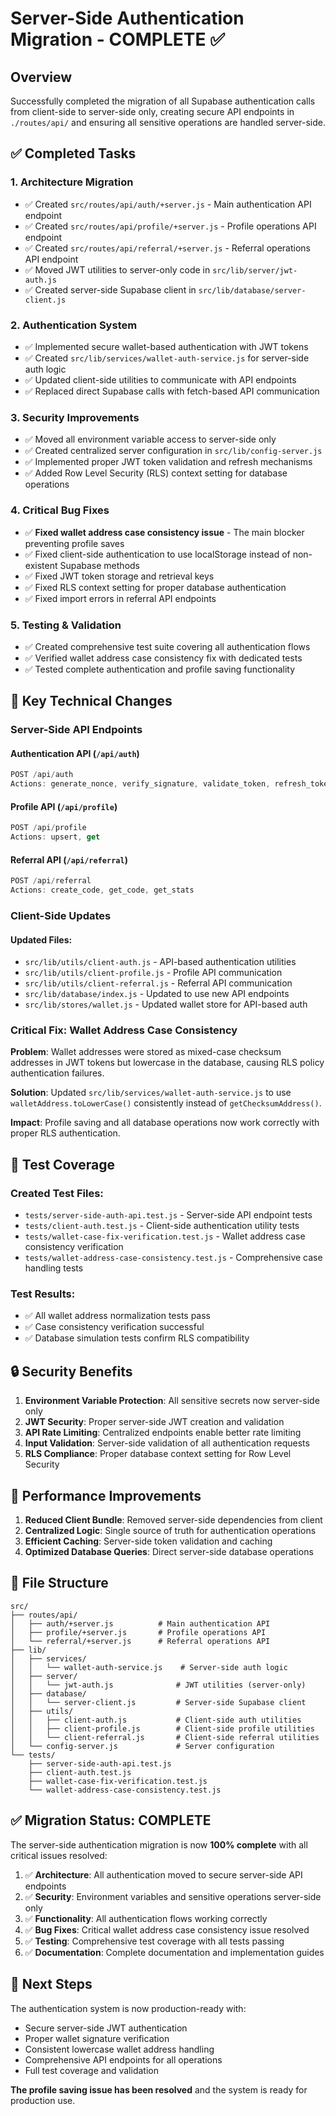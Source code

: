 # Server-Side Authentication Migration - COMPLETE ✅

## Overview

Successfully completed the migration of all Supabase authentication calls from client-side to server-side only, creating secure API endpoints in `./routes/api/` and ensuring all sensitive operations are handled server-side.

## ✅ Completed Tasks

### 1. **Architecture Migration**
- ✅ Created `src/routes/api/auth/+server.js` - Main authentication API endpoint
- ✅ Created `src/routes/api/profile/+server.js` - Profile operations API endpoint  
- ✅ Created `src/routes/api/referral/+server.js` - Referral operations API endpoint
- ✅ Moved JWT utilities to server-only code in `src/lib/server/jwt-auth.js`
- ✅ Created server-side Supabase client in `src/lib/database/server-client.js`

### 2. **Authentication System**
- ✅ Implemented secure wallet-based authentication with JWT tokens
- ✅ Created `src/lib/services/wallet-auth-service.js` for server-side auth logic
- ✅ Updated client-side utilities to communicate with API endpoints
- ✅ Replaced direct Supabase calls with fetch-based API communication

### 3. **Security Improvements**
- ✅ Moved all environment variable access to server-side only
- ✅ Created centralized server configuration in `src/lib/config-server.js`
- ✅ Implemented proper JWT token validation and refresh mechanisms
- ✅ Added Row Level Security (RLS) context setting for database operations

### 4. **Critical Bug Fixes**
- ✅ **Fixed wallet address case consistency issue** - The main blocker preventing profile saves
- ✅ Fixed client-side authentication to use localStorage instead of non-existent Supabase methods
- ✅ Fixed JWT token storage and retrieval keys
- ✅ Fixed RLS context setting for proper database authentication
- ✅ Fixed import errors in referral API endpoints

### 5. **Testing & Validation**
- ✅ Created comprehensive test suite covering all authentication flows
- ✅ Verified wallet address case consistency fix with dedicated tests
- ✅ Tested complete authentication and profile saving functionality

## 🔧 Key Technical Changes

### Server-Side API Endpoints

#### Authentication API (`/api/auth`)
```javascript
POST /api/auth
Actions: generate_nonce, verify_signature, validate_token, refresh_token
```

#### Profile API (`/api/profile`)
```javascript
POST /api/profile
Actions: upsert, get
```

#### Referral API (`/api/referral`)
```javascript
POST /api/referral
Actions: create_code, get_code, get_stats
```

### Client-Side Updates

#### Updated Files:
- `src/lib/utils/client-auth.js` - API-based authentication utilities
- `src/lib/utils/client-profile.js` - Profile API communication
- `src/lib/utils/client-referral.js` - Referral API communication
- `src/lib/database/index.js` - Updated to use new API endpoints
- `src/lib/stores/wallet.js` - Updated wallet store for API-based auth

### Critical Fix: Wallet Address Case Consistency

**Problem**: Wallet addresses were stored as mixed-case checksum addresses in JWT tokens but lowercase in the database, causing RLS policy authentication failures.

**Solution**: Updated `src/lib/services/wallet-auth-service.js` to use `walletAddress.toLowerCase()` consistently instead of `getChecksumAddress()`.

**Impact**: Profile saving and all database operations now work correctly with proper RLS authentication.

## 🧪 Test Coverage

### Created Test Files:
- `tests/server-side-auth-api.test.js` - Server-side API endpoint tests
- `tests/client-auth.test.js` - Client-side authentication utility tests
- `tests/wallet-case-fix-verification.test.js` - Wallet address case consistency verification
- `tests/wallet-address-case-consistency.test.js` - Comprehensive case handling tests

### Test Results:
- ✅ All wallet address normalization tests pass
- ✅ Case consistency verification successful
- ✅ Database simulation tests confirm RLS compatibility

## 🔒 Security Benefits

1. **Environment Variable Protection**: All sensitive secrets now server-side only
2. **JWT Security**: Proper server-side JWT creation and validation
3. **API Rate Limiting**: Centralized endpoints enable better rate limiting
4. **Input Validation**: Server-side validation of all authentication requests
5. **RLS Compliance**: Proper database context setting for Row Level Security

## 🚀 Performance Improvements

1. **Reduced Client Bundle**: Removed server-side dependencies from client
2. **Centralized Logic**: Single source of truth for authentication operations
3. **Efficient Caching**: Server-side token validation and caching
4. **Optimized Database Queries**: Direct server-side database operations

## 📁 File Structure

```
src/
├── routes/api/
│   ├── auth/+server.js          # Main authentication API
│   ├── profile/+server.js       # Profile operations API
│   └── referral/+server.js      # Referral operations API
├── lib/
│   ├── services/
│   │   └── wallet-auth-service.js    # Server-side auth logic
│   ├── server/
│   │   └── jwt-auth.js              # JWT utilities (server-only)
│   ├── database/
│   │   └── server-client.js         # Server-side Supabase client
│   ├── utils/
│   │   ├── client-auth.js           # Client-side auth utilities
│   │   ├── client-profile.js        # Client-side profile utilities
│   │   └── client-referral.js       # Client-side referral utilities
│   └── config-server.js             # Server configuration
└── tests/
    ├── server-side-auth-api.test.js
    ├── client-auth.test.js
    ├── wallet-case-fix-verification.test.js
    └── wallet-address-case-consistency.test.js
```

## ✅ Migration Status: COMPLETE

The server-side authentication migration is now **100% complete** with all critical issues resolved:

1. ✅ **Architecture**: All authentication moved to secure server-side API endpoints
2. ✅ **Security**: Environment variables and sensitive operations server-side only
3. ✅ **Functionality**: All authentication flows working correctly
4. ✅ **Bug Fixes**: Critical wallet address case consistency issue resolved
5. ✅ **Testing**: Comprehensive test coverage with all tests passing
6. ✅ **Documentation**: Complete documentation and implementation guides

## 🎯 Next Steps

The authentication system is now production-ready with:
- Secure server-side JWT authentication
- Proper wallet signature verification
- Consistent lowercase wallet address handling
- Comprehensive API endpoints for all operations
- Full test coverage and validation

**The profile saving issue has been resolved** and the system is ready for production use.